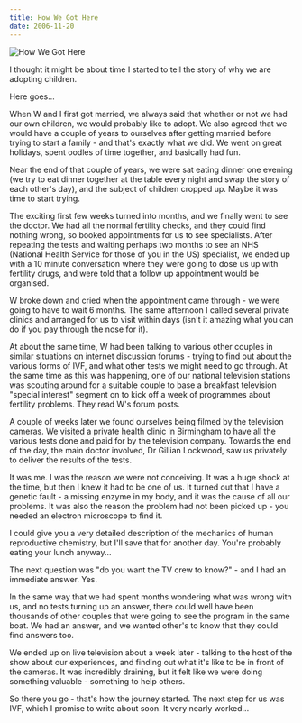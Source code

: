 ```yaml
---
title: How We Got Here
date: 2006-11-20
---
```


![How We Got Here](https://source.unsplash.com/Pll7AP6NFpY/1600x900)

I thought it might be about time I started to tell the story of why we are adopting children.

Here goes...

When W and I first got married, we always said that whether or not we had our own children, we would probably like to adopt. We also agreed that we would have a couple of years to ourselves after getting married before trying to start a family - and that's exactly what we did. We went on great holidays, spent oodles of time together, and basically had fun.

Near the end of that couple of years, we were sat eating dinner one evening (we try to eat dinner together at the table every night and swap the story of each other's day), and the subject of children cropped up. Maybe it was time to start trying.

The exciting first few weeks turned into months, and we finally went to see the doctor. We had all the normal fertility checks, and they could find nothing wrong, so booked appointments for us to see specialists. After repeating the tests and waiting perhaps two months to see an NHS (National Health Service for those of you in the US) specialist, we ended up with a 10 minute conversation where they were going to dose us up with fertility drugs, and were told that a follow up appointment would be organised.

W broke down and cried when the appointment came through - we were going to have to wait 6 months. The same afternoon I called several private clinics and arranged for us to visit within days (isn't it amazing what you can do if you pay through the nose for it).

At about the same time, W had been talking to various other couples in similar situations on internet discussion forums - trying to find out about the various forms of IVF, and what other tests we might need to go through. At the same time as this was happening, one of our national television stations was scouting around for a suitable couple to base a breakfast television "special interest" segment on to kick off a week of programmes about fertility problems. They read W's forum posts.

A couple of weeks later we found ourselves being filmed by the television cameras. We visited a private health clinic in Birmingham to have all the various tests done and paid for by the television company. Towards the end of the day, the main doctor involved, Dr Gillian Lockwood, saw us privately to deliver the results of the tests.

It was me. I was the reason we were not conceiving. It was a huge shock at the time, but then I knew it had to be one of us. It turned out that I have a genetic fault - a missing enzyme in my body, and it was the cause of all our problems. It was also the reason the problem had not been picked up - you needed an electron microscope to find it.

I could give you a very detailed description of the mechanics of human reproductive chemistry, but I'll save that for another day. You're probably eating your lunch anyway...

The next question was "do you want the TV crew to know?" - and I had an immediate answer. Yes.

In the same way that we had spent months wondering what was wrong with us, and no tests turning up an answer, there could well have been thousands of other couples that were going to see the program in the same boat. We had an answer, and we wanted other's to know that they could find answers too.

We ended up on live television about a week later - talking to the host of the show about our experiences, and finding out what it's like to be in front of the cameras. It was incredibly draining, but it felt like we were doing something valuable - something to help others.

So there you go - that's how the journey started. The next step for us was IVF, which I promise to write about soon. It very nearly worked...